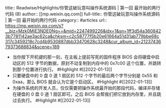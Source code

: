 title:: Readwise/Highlights/你管这破玩意叫操作系统源码 | 第一回 最开始的两行代码 (8)
author:: [[mp.weixin.qq.com]]
full-title:: 你管这破玩意叫操作系统源码 | 第一回 最开始的两行代码
category:: #articles
url:: https://mp.weixin.qq.com/s?__biz=Mzk0MjE3NDE0Ng==&mid=2247499226&idx=1&sn=1ff3d54a3608423b7781142ae3ac62ca&chksm=c2c58777f5b20e61664a51d31ab779bbe68c317c3459218c7cd4b9530887dbb33470628c3248&cur_album_id=2123743679373688834&scene=189

- 当你按下开机键的那一刻，在主板上提前写死的固件程序 BIOS 会将硬盘中启动区的 512 字节的数据，原封不动复制到内存中的 0x7c00 这个位置，并跳转到那个位置进行执行。 #Highlight #[[2022-01-13]]
- 只要硬盘中的 0 盘 0 道 1 扇区的 512 个字节的最后两个字节分别是 0x55 和 0xaa，那么 BIOS 就会认为它是个启动区。 #Highlight #[[2022-01-13]]
- 为操作系统的开发人员，仅仅需要把操作系统最开始的那段代码，编译并存储在硬盘的 0 盘 0 道 1 扇区即可。之后 BIOS 会帮我们把它放到内存里，并且跳过去执行。 #Highlight #[[2022-01-13]]